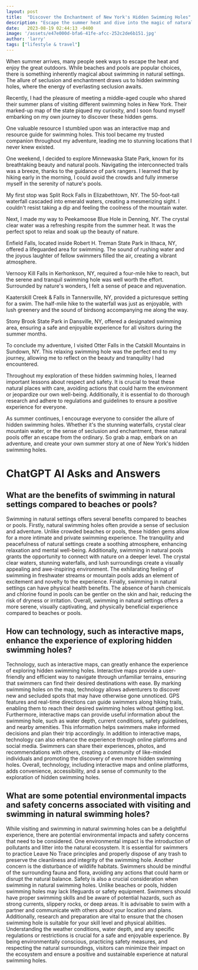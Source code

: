 ```yaml
---
layout: post
title:  "Discover the Enchantment of New York's Hidden Swimming Holes"
description: "Escape the summer heat and dive into the magic of natural swimming holes. Explore the stunning waterfalls, crystal clear pools, and serene landscapes of New York's hidden gems."
date:   2023-08-19 02:44:13 -0400
image: '/assets/e47e000d-bfa6-41fe-afcc-252c2de6b151.jpg'
author: 'larry'
tags: ["lifestyle & travel"]
---
```


When summer arrives, many people seek ways to escape the heat and enjoy the great outdoors. While beaches and pools are popular choices, there is something inherently magical about swimming in natural settings. The allure of seclusion and enchantment draws us to hidden swimming holes, where the energy of everlasting seclusion awaits.

Recently, I had the pleasure of meeting a middle-aged couple who shared their summer plans of visiting different swimming holes in New York. Their marked-up map of the state piqued my curiosity, and I soon found myself embarking on my own journey to discover these hidden gems.

One valuable resource I stumbled upon was an interactive map and resource guide for swimming holes. This tool became my trusted companion throughout my adventure, leading me to stunning locations that I never knew existed.

One weekend, I decided to explore Minnewaska State Park, known for its breathtaking beauty and natural pools. Navigating the interconnected trails was a breeze, thanks to the guidance of park rangers. I learned that by hiking early in the morning, I could avoid the crowds and fully immerse myself in the serenity of nature's pools.

My first stop was Split Rock Falls in Elizabethtown, NY. The 50-foot-tall waterfall cascaded into emerald waters, creating a mesmerizing sight. I couldn't resist taking a dip and feeling the coolness of the mountain water.

Next, I made my way to Peekamoose Blue Hole in Denning, NY. The crystal clear water was a refreshing respite from the summer heat. It was the perfect spot to relax and soak up the beauty of nature.

Enfield Falls, located inside Robert H. Treman State Park in Ithaca, NY, offered a lifeguarded area for swimming. The sound of rushing water and the joyous laughter of fellow swimmers filled the air, creating a vibrant atmosphere.

Vernooy Kill Falls in Kerhonkson, NY, required a four-mile hike to reach, but the serene and tranquil swimming hole was well worth the effort. Surrounded by nature's wonders, I felt a sense of peace and rejuvenation.

Kaaterskill Creek & Falls in Tannersville, NY, provided a picturesque setting for a swim. The half-mile hike to the waterfall was just as enjoyable, with lush greenery and the sound of birdsong accompanying me along the way.

Stony Brook State Park in Dansville, NY, offered a designated swimming area, ensuring a safe and enjoyable experience for all visitors during the summer months.

To conclude my adventure, I visited Otter Falls in the Catskill Mountains in Sundown, NY. This relaxing swimming hole was the perfect end to my journey, allowing me to reflect on the beauty and tranquility I had encountered.

Throughout my exploration of these hidden swimming holes, I learned important lessons about respect and safety. It is crucial to treat these natural places with care, avoiding actions that could harm the environment or jeopardize our own well-being. Additionally, it is essential to do thorough research and adhere to regulations and guidelines to ensure a positive experience for everyone.

As summer continues, I encourage everyone to consider the allure of hidden swimming holes. Whether it's the stunning waterfalls, crystal clear mountain water, or the sense of seclusion and enchantment, these natural pools offer an escape from the ordinary. So grab a map, embark on an adventure, and create your own summer story at one of New York's hidden swimming holes.


# ChatGPT AI Asks and Answers
## What are the benefits of swimming in natural settings compared to beaches or pools?
Swimming in natural settings offers several benefits compared to beaches or pools. Firstly, natural swimming holes often provide a sense of seclusion and adventure. Unlike crowded beaches or pools, these hidden gems allow for a more intimate and private swimming experience. The tranquility and peacefulness of natural settings create a soothing atmosphere, enhancing relaxation and mental well-being. Additionally, swimming in natural pools grants the opportunity to connect with nature on a deeper level. The crystal clear waters, stunning waterfalls, and lush surroundings create a visually appealing and awe-inspiring environment. The exhilarating feeling of swimming in freshwater streams or mountain pools adds an element of excitement and novelty to the experience. Finally, swimming in natural settings can have physical health benefits. The absence of harsh chemicals and chlorine found in pools can be gentler on the skin and hair, reducing the risk of dryness or irritation. Overall, swimming in natural settings offers a more serene, visually captivating, and physically beneficial experience compared to beaches or pools.

## How can technology, such as interactive maps, enhance the experience of exploring hidden swimming holes?
Technology, such as interactive maps, can greatly enhance the experience of exploring hidden swimming holes. Interactive maps provide a user-friendly and efficient way to navigate through unfamiliar terrains, ensuring that swimmers can find their desired destinations with ease. By marking swimming holes on the map, technology allows adventurers to discover new and secluded spots that may have otherwise gone unnoticed. GPS features and real-time directions can guide swimmers along hiking trails, enabling them to reach their desired swimming holes without getting lost. Furthermore, interactive maps can provide useful information about the swimming hole, such as water depth, current conditions, safety guidelines, and nearby amenities. This information helps swimmers make informed decisions and plan their trip accordingly. In addition to interactive maps, technology can also enhance the experience through online platforms and social media. Swimmers can share their experiences, photos, and recommendations with others, creating a community of like-minded individuals and promoting the discovery of even more hidden swimming holes. Overall, technology, including interactive maps and online platforms, adds convenience, accessibility, and a sense of community to the exploration of hidden swimming holes.

## What are some potential environmental impacts and safety concerns associated with visiting and swimming in natural swimming holes?
While visiting and swimming in natural swimming holes can be a delightful experience, there are potential environmental impacts and safety concerns that need to be considered. One environmental impact is the introduction of pollutants and litter into the natural ecosystem. It is essential for swimmers to practice Leave No Trace principles and properly dispose of any trash to preserve the cleanliness and integrity of the swimming hole. Another concern is the disturbance of wildlife habitats. Swimmers should be mindful of the surrounding fauna and flora, avoiding any actions that could harm or disrupt the natural balance. Safety is also a crucial consideration when swimming in natural swimming holes. Unlike beaches or pools, hidden swimming holes may lack lifeguards or safety equipment. Swimmers should have proper swimming skills and be aware of potential hazards, such as strong currents, slippery rocks, or deep areas. It is advisable to swim with a partner and communicate with others about your location and plans. Additionally, research and preparation are vital to ensure that the chosen swimming hole is suitable for your skill level and physical abilities. Understanding the weather conditions, water depth, and any specific regulations or restrictions is crucial for a safe and enjoyable experience. By being environmentally conscious, practicing safety measures, and respecting the natural surroundings, visitors can minimize their impact on the ecosystem and ensure a positive and sustainable experience at natural swimming holes.

